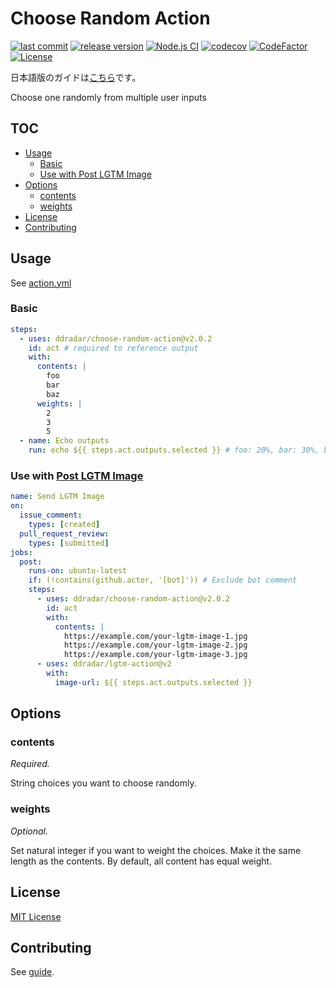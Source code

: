 # Choose Random Action

[![last commit](https://img.shields.io/github/last-commit/ddradar/choose-random-action 'last commit')](https://github.com/ddradar/choose-random-action/commits/main)
[![release version](https://img.shields.io/github/v/release/ddradar/choose-random-action?sort=semver 'release version')](https://github.com/ddradar/choose-random-action/releases)
[![Node.js CI](https://github.com/ddradar/choose-random-action/actions/workflows/node.yml/badge.svg)](https://github.com/ddradar/choose-random-action/actions/workflows/node.yml)
[![codecov](https://codecov.io/gh/ddradar/choose-random-action/branch/main/graph/badge.svg?token=VfAjX7k1B4)](https://codecov.io/gh/ddradar/choose-random-action)
[![CodeFactor](https://www.codefactor.io/repository/github/ddradar/choose-random-action/badge)](https://www.codefactor.io/repository/github/ddradar/choose-random-action)
[![License](https://img.shields.io/github/license/ddradar/choose-random-action)](LICENSE)

日本語版のガイドは[こちら](./README-ja.md)です。

Choose one randomly from multiple user inputs

## TOC

- [Usage](#usage)
  - [Basic](#basic)
  - [Use with Post LGTM Image](#use-with-post-lgtm-image)
- [Options](#options)
  - [contents](#contents)
  - [weights](#weights)
- [License](#license)
- [Contributing](#contributing)

## Usage

See [action.yml](./action.yml)

### Basic

```yaml
steps:
  - uses: ddradar/choose-random-action@v2.0.2
    id: act # required to reference output
    with:
      contents: |
        foo
        bar
        baz
      weights: |
        2
        3
        5
  - name: Echo outputs
    run: echo ${{ steps.act.outputs.selected }} # foo: 20%, bar: 30%, baz: 50%
```

### Use with [Post LGTM Image](https://github.com/ddradar/lgtm-action)

```yaml
name: Send LGTM Image
on:
  issue_comment:
    types: [created]
  pull_request_review:
    types: [submitted]
jobs:
  post:
    runs-on: ubuntu-latest
    if: (!contains(github.actor, '[bot]')) # Exclude bot comment
    steps:
      - uses: ddradar/choose-random-action@v2.0.2
        id: act
        with:
          contents: |
            https://example.com/your-lgtm-image-1.jpg
            https://example.com/your-lgtm-image-2.jpg
            https://example.com/your-lgtm-image-3.jpg
      - uses: ddradar/lgtm-action@v2
        with:
          image-url: ${{ steps.act.outputs.selected }}
```

## Options

### contents

_Required._

String choices you want to choose randomly.

### weights

_Optional._

Set natural integer if you want to weight the choices.
Make it the same length as the contents.
By default, all content has equal weight.

## License

[MIT License](LICENSE)

## Contributing

See [guide](./CONTRIBUTING.md).
